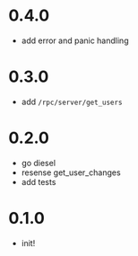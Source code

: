 # 0.4.0

- add error and panic handling

# 0.3.0

- add `/rpc/server/get_users`

# 0.2.0

- go diesel
- resense get_user_changes
- add tests

# 0.1.0

- init!
